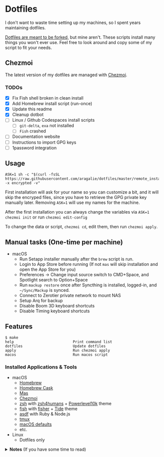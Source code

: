 # Dotfiles

I don't want to waste time setting up my machines, so I spent years maintaining dotfiles.

[Dotfiles are meant to be forked,](https://zachholman.com/2010/08/dotfiles-are-meant-to-be-forked) but mine aren't. These scripts install many things you won't ever use. Feel free to look around and copy some of my script to fit your needs.

## Chezmoi

The latest version of my dotfiles are managed with [Chezmoi](https://chezmoi.io). 

### TODOs

- [x] Fix Fish shell broken in clean install
- [x] Add Homebrew install script (run-once)
- [x] Update this readme
- [x] Cleanup dotbot
- [ ] Linux / Github Codespaces install scripts
  - [ ] `git-delta`, `exa` not installed
  - [ ] `Fish` crashed
- [ ] Documentation website
- [ ] Instructions to import GPG keys
- [ ] 1password integration

## Usage

```shell
ASK=1 sh -c "$(curl -fsSL https://raw.githubusercontent.com/aragalie/dotfiles/master/remote_install.sh) -x encrypted -v"
```

First installation will ask for your name so you can customize a bit, and it will skip the encryped files, since you have to retrieve the GPG private key manually later. Removing `ASK=1` will use my names for the machine.

After the first installation you can always change the variables via `ASK=1 chezmoi init` or run `chezmoi edit-config`

To change the data or script, `chezmoi cd`, edit them, then run `chezmoi apply`.

## Manual tasks (One-time per machine)

- macOS
  - Run Setapp installer manually after the `brew` script is run.
  - Login to App Store before running (If not `mas` will skip installation and open the App Store for you)
  - Preferences -> Change input source switch to CMD+Space, and Spotlight search to Option+Space
  - Run `mackup restore` once after Syncthing is installed, logged-in, and `~/Sync/Mackup` is synced.
  - Connect to Zerotier private network to mount NAS
  - Setup Arq for backup
  - Disable Boom 3D keyboard shortcuts
  - Disable Timing keyboard shortcuts

## Features

```shell
$ make
help                           Print command list
dotfiles                       Update dotfiles
apply                          Run chezmoi apply
macos                          Run macos script
```

### Installed Applications & Tools

- macOS
  - [Homebrew](https://brew.sh)
  - [Homebrew Cask](https://github.com/Homebrew/homebrew-cask)
  - [Mas](https://github.com/mas-cli/mas)
  - [Chezmoi](https://chezmoi.io)
  - [zsh](https://zsh.org) with [zsh4humans](https://github.com/romkatv/zsh4humans) + [Powerlevel10k](https://github.com/romkatv/powerlevel10k) theme
  - [fish](https://fishshell.com) with [fisher](https://github.com/jorgebucaran/fisher) + [Tide](https://github.com/IlanCosman/tide) theme
  - [asdf](https://asdf-vm.com) with Ruby & Node.js
  - [tmux](https://github.com/tmux/tmux/)
  - [macOS defaults](https://mths.be/macos)
  - etc.
- Linux
  - Dotfiles only

<details>
  <summary><b>Notes</b> (If you have some time to read)</summary>

### Zsh + Fish

After the recent [drama with Zinit](https://github.com/zdharma-continuum/I_WANT_TO_HELP), I decided to give [Fish](https://fishshell.com) a try, it is good but I also want to still maintain my Zsh configuration. I migrated the settings to [zsh4human](https://github.com/romkatv/zsh4humans) which is maintained by the one who made Powerlevel10k. It's 2-3x faster than Zinit as of now.

I'll separate the dotfiles script to install zsh or fish separately to save some space. You can also install both like mine.

### Apple Silicon

Here are the list of issues I've found on running the script on M1 Macbooks (Tested on both Macbook Air & Macbook Pro)

- ~~dotbot/brew fails silently : Now they need XCode to be installed first (via App Store), rather than just XCode CLT~~ Seems to be fixed now
- ~~Kitty.app installing binaries from Homebrew does get you x86, now you have to [Build from source](https://sw.kovidgoyal.net/kitty/build.html)~~

  - ```shell
    ghq get -l kovidgoyal/kitty
    /opt/homebrew/bin/python3 setup.py kitty.app # Needs python3 from brew
    cp -r kitty.app /Applications/kitty.app

    # Replace CLI
    rm /opt/homebrew/bin/kitty
    ln -s $PWD/kitty/launcher/kitty /opt/homebrew/bin/kitty
    ```

  - If you want both versions, download the executable and rename it (`kitty_x86.app`)

- ~~Docker for Mac : Replace with [Tech Preview version](https://docs.docker.com/docker-for-mac/apple-m1)~~
- ~~Some brew/asdf packages cannot be installed on arm64~~ See "Apple Silicon specific commands"
- Setup both versions of Homebrew, then use shell script to point to the correct `brew`

  ```shell
  # Install both versions
  arch -arm64 /bin/bash -c "$(curl -fsSL https://raw.githubusercontent.com/Homebrew/install/HEAD/install.sh)"
  arch -x86_64 /bin/bash -c "$(curl -fsSL https://raw.githubusercontent.com/Homebrew/install/HEAD/install.sh)"

  # .zshrc
  if [ "$(uname -m)" == "arm64" ]; then
    # Use arm64 brew, with fallback to x86 brew
    if [ -f /opt/homebrew/bin/brew ]; then
      export PATH="/usr/local/bin${PATH+:$PATH}";
      eval $(/opt/homebrew/bin/brew shellenv)
    fi
  else
    # Use x86 brew, with fallback to arm64 brew
    if [ -f /usr/local/bin/brew ]; then
      export PATH="/opt/homebrew/bin${PATH+:$PATH}";
      eval $(/usr/local/bin/brew shellenv)
    fi
  fi
  ```

### ~~Apple Silicon specific commands~~

- `make brew-x86` : Install packages which cannot be instaled with `arm64` arch right now (eg. ~~`kubectl`, `kubectx`~~ Both are now supported!)
- </details>
